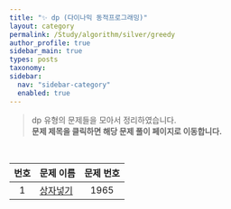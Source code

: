 ```yaml
---
title: "✨ dp (다이나믹 동적프로그래밍)"
layout: category
permalink: /Study/algorithm/silver/greedy
author_profile: true
sidebar_main: true
types: posts
taxonomy:
sidebar:
  nav: "sidebar-category"
  enabled: true
---
```


> dp 유형의 문제들을 모아서 정리하였습니다.  
> **문제 제목을 클릭하면 해당 문제 풀이 페이지로 이동합니다.**

<br/>

<table>
  <thead>
    <tr>
      <th style="text-align:center;">번호</th>
      <th style="text-align:center;">문제 이름</th>
      <th style="text-align:center;">문제 번호</th>
    </tr>
  </thead>
  <tbody>
    <tr><td style="text-align:center;">1</td><td><a href="/Study/algorithm/silver/1965">상자넣기</a></td><td style="text-align:center;">1965</td></tr>
    
  </tbody>
</table>

<style>
.problem-table {
  width: 100%;
  border-collapse: collapse;
  margin: 1rem 0;
  font-size: 0.95rem;
  text-align: center;
}
.problem-table th {
  background-color: #3d3d3d;
  color: #ffffff;
  padding: 10px;
}
.problem-table td {
  background-color: #1e1e1e;
  color: #cceeff;
  padding: 12px;
  border-bottom: 1px solid #444444;
}
.problem-table tr:hover td {
  background-color: #2a2a2a;
  color: #ffffff;
  transition: 0.2s;
}
.problem-table a {
  color: #66ccff;
  font-weight: 600;
  text-decoration: none;
}
.problem-table a:hover {
  color: #00ffff;
  text-decoration: underline;
}
</style>
